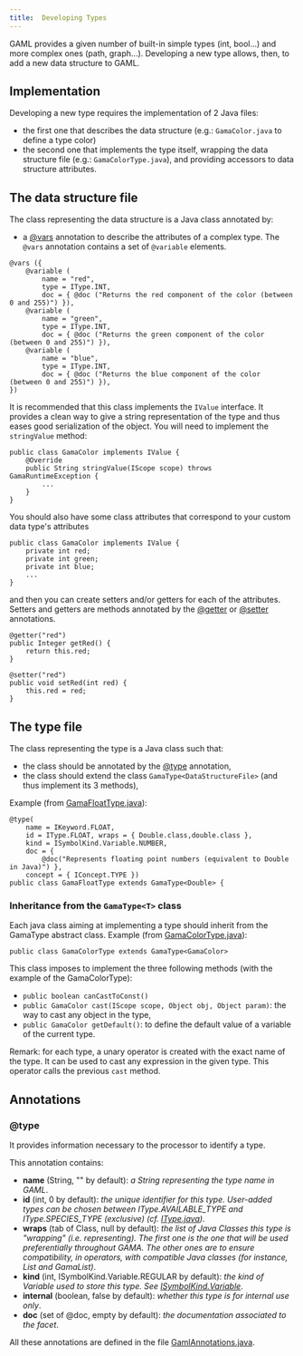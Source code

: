 ```yaml
---
title:  Developing Types
---
```





GAML provides a given number of built-in simple types (int, bool...) and more complex ones (path, graph...).
Developing a new type allows, then, to add a new data structure to GAML.






## Implementation
Developing a new type requires the implementation of 2 Java files:

  * the first one that describes the data structure (e.g.: `GamaColor.java` to define a type color)
  * the second one that implements the type itself, wrapping the data structure file (e.g.: `GamaColorType.java`), and providing accessors to data structure attributes.

## The data structure file

The class representing the data structure is a Java class annotated by:

  * a [@vars](DevelopingIndexAnnotations#@vars) annotation to describe the attributes of a complex type. The `@vars` annotation contains a set of `@variable` elements.
```
@vars ({ 
    @variable (
		name = "red",
		type = IType.INT,
		doc = { @doc ("Returns the red component of the color (between 0 and 255)") }),
	@variable (
		name = "green",
		type = IType.INT,
		doc = { @doc ("Returns the green component of the color (between 0 and 255)") }),
	@variable (
		name = "blue",
		type = IType.INT,
		doc = { @doc ("Returns the blue component of the color (between 0 and 255)") }),
})
```

It is recommended that this class implements the `IValue` interface. It provides a clean way to give a string representation of the type and thus eases good serialization of the object. You will need to implement the `stringValue` method:
```
public class GamaColor implements IValue {
	@Override
	public String stringValue(IScope scope) throws GamaRuntimeException {
		...
	}
}
```

You should also have some class attributes that correspond to your custom data type's attributes
```
public class GamaColor implements IValue {
	private int red;
    private int green;
    private int blue;
    ...
}
```
and then you can create setters and/or getters for each of the attributes. Setters and getters are methods annotated by the [@getter](DevelopingIndexAnnotations#@getter) or [@setter](DevelopingIndexAnnotations#@setter) annotations.
```
@getter("red")
public Integer getRed() {
	return this.red;
}

@setter("red")
public void setRed(int red) {
	this.red = red;
}
```

## The type file

The class representing the type is a Java class such that:

  * the class should be annotated by the [@type](DevelopingIndexAnnotations#@type) annotation,
  * the class should extend the class `GamaType<DataStructureFile>` (and thus implement its 3 methods),


Example (from [GamaFloatType.java](https://github.com/gama-platform/gama.old/tree/GAMA_1.9.2/msi.gama.core/src/msi/gaml/types/GamaFloatType.java)):
```
@type(
	name = IKeyword.FLOAT, 
	id = IType.FLOAT, wraps = { Double.class,double.class }, 
	kind = ISymbolKind.Variable.NUMBER, 
	doc = {
		@doc("Represents floating point numbers (equivalent to Double in Java)") }, 
	concept = { IConcept.TYPE })
public class GamaFloatType extends GamaType<Double> {
```

### Inheritance from the `GamaType<T>` class
Each java class aiming at implementing a type should inherit from the GamaType abstract class.
Example (from [GamaColorType.java](https://github.com/gama-platform/gama.old/tree/GAMA_1.9.2/msi.gama.core/src/msi/gaml/types/GamaColorType.java)):
```
public class GamaColorType extends GamaType<GamaColor>
```

This class imposes to implement the three following methods (with the example of the GamaColorType):

  * `public boolean canCastToConst()`
  * `public GamaColor cast(IScope scope, Object obj, Object param)`: the way to cast any object in the type,
  * `public GamaColor getDefault()`: to define the default value of a variable of the current type.

Remark: for each type, a unary operator is created with the exact name of the type. It can be used to cast any expression in the given type.
This operator calls the previous `cast` method.





## Annotations

### @type
It provides information necessary to the processor to identify a type.

This annotation contains:

  * **name** (String, "" by default): _a String representing the type name in GAML_.
  * **id** (int, 0 by default): _the unique identifier for this type. User-added types can be chosen between IType.AVAILABLE\_TYPE and IType.SPECIES\_TYPE (exclusive) (cf. [IType.java](https://github.com/gama-platform/gama.old/tree/GAMA_1.9.2/msi.gama.core/src/msi/gaml/types/IType.java))_.
  * **wraps** (tab of Class, null by default): _the list of Java Classes this type is "wrapping" (i.e. representing). The first one is the one that will be used preferentially throughout GAMA. The other ones are to ensure compatibility, in operators, with compatible Java classes (for instance, List and GamaList)_.
  * **kind** (int, ISymbolKind.Variable.REGULAR by default): _the kind of Variable used to store this type. See [ISymbolKind.Variable](https://github.com/gama-platform/gama.old/blob/GAMA_1.9.2/ummisco.gama.annotations/src/msi/gama/precompiler/ISymbolKind.java)_.
  * **internal** (boolean, false by default): _whether this type is for internal use only_.
  * **doc** (set of @doc, empty by default): _the documentation associated to the facet_.

All these annotations are defined in the file [GamlAnnotations.java](https://github.com/gama-platform/gama.old/blob/GAMA_1.9.2/ummisco.gama.annotations/src/msi/gama/precompiler/GamlAnnotations.java).
